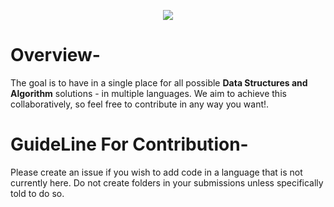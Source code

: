 <p align="center">
<img src="https://img.shields.io/badge/Python-FFD43B?style=for-the-badge&logo=python&logoColor=darkgreen">
</p>

# Overview-
The goal is to have in a single place for all possible **Data Structures and Algorithm** solutions - in multiple languages. We aim to achieve this collaboratively, so feel free to contribute in any way you want!.

# GuideLine For Contribution-
Please create an issue if you wish to add code in a language that is not currently here. Do not create folders in your submissions unless specifically told to do so.



